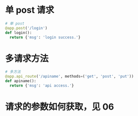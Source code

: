 # 单 post 请求

```python
# 单 post
@app.post('/login')
def login():
  return {'msg': 'login success.'}
```

# 多请求方法

``` python
# 多方法
@app.api_route('/apiname', methods=('get', 'post', 'put'))
def apiname():
  return {'msg': 'api access.'}
```

# 请求的参数如何获取，见 06
